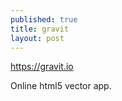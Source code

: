 ```yaml
---
published: true
title: gravit
layout: post
---
```

<https://gravit.io>

Online html5 vector app.
